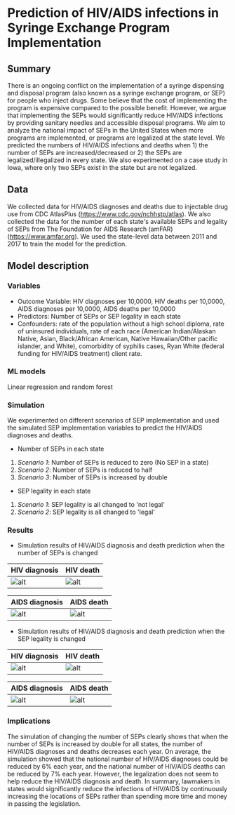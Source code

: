 # Prediction of HIV/AIDS infections in Syringe Exchange Program Implementation
## Summary
There is an ongoing conflict on the implementation of a syringe dispensing and disposal program (also known as a syringe exchange program, or SEP) for people who inject drugs. Some believe that the cost of implementing the program is expensive compared to the possible benefit. However, we argue that implementing the SEPs would significantly reduce HIV/AIDS infections by providing sanitary needles and accessible disposal programs. We aim to analyze the national impact of SEPs in the United States when more programs are implemented, or programs are legalized at the state level. We predicted the numbers of HIV/AIDS infections and deaths when 1) the number of SEPs are increased/decreased or 2) the SEPs are legalized/illegalized in every state. We also experimented on a case study in Iowa, where only two SEPs exist in the state but are not legalized.

## Data
We collected data for HIV/AIDS diagnoses and deaths due to injectable drug use from CDC AtlasPlus (https://www.cdc.gov/nchhstp/atlas). We also collected the data for the number of each state's available SEPs and legality of SEPs from The Foundation for AIDS Research (amFAR) (https://www.amfar.org). We used the state-level data between 2011 and 2017 to train the model for the prediction.

## Model description
### Variables
* Outcome Variable: HIV diagnoses per 10,0000, HIV deaths per 10,0000, AIDS diagnoses per 10,0000, AIDS deaths per 10,0000
* Predictors: Number of SEPs or SEP legality in each state
* Confounders: rate of the population without a high school diploma, rate of uninsured individuals, rate of each race (American Indian/Alaskan Native, Asian, Black/African American, Native Hawaiian/Other pacific islander, and White), comorbidity of syphilis cases, Ryan White (federal funding for HIV/AIDS treatment) client rate.

### ML models
Linear regression and random forest

### Simulation
We experimented on different scenarios of SEP implementation and used the simulated SEP implementation variables to predict the HIV/AIDS diagnoses and deaths.
* Number of SEPs in each state
1. *Scenario 1*: Number of SEPs is reduced to zero (No SEP in a state)
2. *Scenario 2*: Number of SEPs is reduced to half
3. *Scenario 3*: Number of SEPs is increased by double

* SEP legality in each state
1. *Scenario 1*: SEP legality is all changed to 'not legal'
2. *Scenario 2*: SEP legality is all changed to 'legal'

### Results
* Simulation results of HIV/AIDS diagnosis and death prediction when the number of SEPs is changed

|HIV diagnosis|HIV death|
|-------------|---------|
|![alt](https://user-images.githubusercontent.com/12605926/124176858-19929e00-da75-11eb-80b0-2dbb1e993a64.png)|![alt](https://user-images.githubusercontent.com/12605926/124176881-22836f80-da75-11eb-9275-62e9daa23499.png)|

|AIDS diagnosis|AIDS death|
|--------------|----------|
|![alt](https://user-images.githubusercontent.com/12605926/124178396-20221500-da77-11eb-9f4b-3c752bf78f71.png)|![alt](https://user-images.githubusercontent.com/12605926/124176992-45158880-da75-11eb-855c-974d16666520.png)|

* Simulation results of HIV/AIDS diagnosis and death prediction when the SEP legality is changed

|HIV diagnosis|HIV death|
|-------------|---------|
|![alt](https://user-images.githubusercontent.com/12605926/124178717-68d9ce00-da77-11eb-81f0-98b6445dc718.png)|![alt](https://user-images.githubusercontent.com/12605926/124178735-70997280-da77-11eb-8044-8a877203e790.png)|

|AIDS diagnosis|AIDS death|
|--------------|----------|
|![alt](https://user-images.githubusercontent.com/12605926/124178649-52cc0d80-da77-11eb-9a8c-ffc3f71b4a34.png)|![alt](https://user-images.githubusercontent.com/12605926/124178676-59f31b80-da77-11eb-9826-5fa34d2cd049.png)|



### Implications
The simulation of changing the number of SEPs clearly shows that when the number of SEPs is increased by double for all states, the number of HIV/AIDS diagnoses and deaths decreases each year. On average, the simulation showed that the national number of HIV/AIDS diagnoses could be reduced by 6% each year, and the national number of HIV/AIDS deaths can be reduced by 7% each year. However, the legalization does not seem to help reduce the HIV/AIDS diagnosis and death. In summary, lawmakers in states would significantly reduce the infections of HIV/AIDS by continuously increasing the locations of SEPs rather than spending more time and money in passing the legislation.
